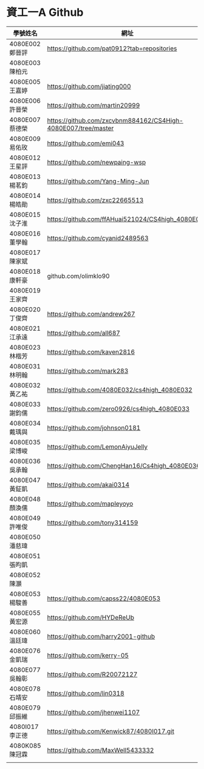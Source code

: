 # 資工一A Github
|學號姓名        |網址                                        |
| ------------  | ------------------------------------------ |
|4080E002 鄭晉評 |https://github.com/pat0912?tab=repositories|
|4080E003 陳柏元 ||
|4080E005 王嘉婷 |https://github.com/jiating000|
|4080E006 許晉榮 |https://github.com/martin20999|
|4080E007 蔡德榮 |https://github.com/zxcvbnm884162/CS4High-4080E007/tree/master|
|4080E009 易佑玫 |https://github.com/emi043|
|4080E012 王星評 |https://github.com/newpaing-wsp|
|4080E013 楊茗鈞 |https://github.com/Yang-Ming-Jun|
|4080E014 楊皓勛 |https://github.com/zxc22665513|
|4080E015 沈子淮 |https://github.com/ffAHuai521024/CS4high_4080E015|
|4080E016 董學翰 |https://github.com/cyanid2489563|
|4080E017 陳家斌 ||
|4080E018 康軒豪 |github.com/olimklo90|
|4080E019 王家齊 ||
|4080E020 丁俊齊 |https://github.com/andrew267|
|4080E021 江承遠 |https://github.com/all687|
|4080E023 林楷芳 |https://github.com/kaven2816|
|4080E031 林明翰 |https://github.com/mark283|
|4080E032 黃乙祐 |https://github.com/4080E032/cs4high_4080E032|
|4080E033 謝鈞儒 |https://github.com/zero0926/cs4high_4080E033|
|4080E034 戴瑀與 |https://github.com/johnson0181|
|4080E035 梁博峻 |https://github.com/LemonAiyuJelly|
|4080E036 吳承翰 |https://github.com/ChengHan16/Cs4high_4080E036|
|4080E047 黃鉦凱 |https://github.com/akai0314|
|4080E048 顏渙儒 |https://github.com/mapleyoyo|
|4080E049 許唯俊 |https://github.com/tony314159|
|4080E050 潘慈瑋 ||
|4080E051 張昀凱 ||
|4080E052 陳灝   ||
|4080E053 楊駿善 |https://github.com/capss22/4080E053|
|4080E055 黃宏源 |https://github.com/HYDeReUb|
|4080E060 溫廷瑋 |https://github.com/harry2001-github |
|4080E076 金凱瑞 |https://github.com/kerry-05|
|4080E077 吳翰彰 |https://github.com/R20072127|
|4080E078 石靖安 |https://github.com/lin0318|
|4080E079 邱振維 |https://github.com/jhenwei1107|
4080I017 李正德 |https://github.com/Kenwick87/4080I017.git|
4080K085 陳冠霖 |https://github.com/MaxWell5433332
|| |
